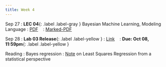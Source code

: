 ```yaml
---
title: Week 4
---
```


Sep 27
: **LEC 04**{: .label .label-gray } Bayesian Machine Learning, Modeling Language
  : [PDF](lectures/04-more-naive-bayes/Lec04.pdf) &nbsp;&nbsp;
  : [Marked-PDF](#)

Sep 28
: **Lab 03 Release**{: .label .label-yellow } 
  : [Link](#) &nbsp;&nbsp;
  : **Due: Oct 08, 11:59pm**{: .label .label-yellow }

Reading
: Bayes regression
  : [Note](https://cs229.stanford.edu/notes2019fall/cs229-notes1.pdf) on Least Squares Regression from a statistical perspective
